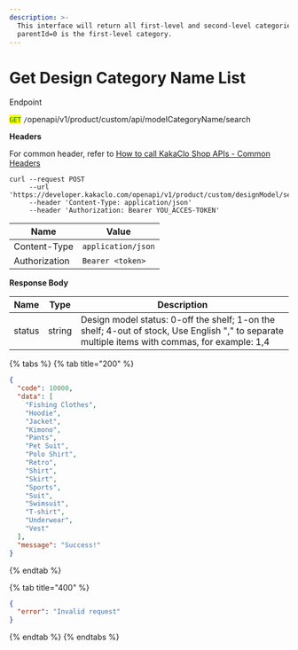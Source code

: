 ```yaml
---
description: >-
  This interface will return all first-level and second-level categories. Note:
  parentId=0 is the first-level category.
---
```


# Get Design Category Name List

Endpoint

<mark style="color:green;">`GET`</mark> `/`openapi/v1/product/custom/api/modelCategoryName/search

**Headers**

For common header, refer to [How to call KakaClo Shop APIs - Common Headers](https://docs.kakaclo.com/kuai-su-kai-shi)

```
curl --request POST
     --url 'https://developer.kakaclo.com/openapi/v1/product/custom/designModel/search'
     --header 'Content-Type: application/json'
     --header 'Authorization: Bearer YOU_ACCES-TOKEN'
```

| Name          | Value              |
| ------------- | ------------------ |
| Content-Type  | `application/json` |
| Authorization | `Bearer <token>`   |

**Response Body**

| Name   | Type   | Description                                                                                                                                    |
| ------ | ------ | ---------------------------------------------------------------------------------------------------------------------------------------------- |
| status | string | Design model status: 0-off the shelf; 1-on the shelf; 4-out of stock, Use English "," to separate multiple items with commas, for example: 1,4 |

{% tabs %}
{% tab title="200" %}
```json
{
  "code": 10000,
  "data": [
    "Fishing Clothes",
    "Hoodie",
    "Jacket",
    "Kimono",
    "Pants",
    "Pet Suit",
    "Polo Shirt",
    "Retro",
    "Shirt",
    "Skirt",
    "Sports",
    "Suit",
    "Swimsuit",
    "T-shirt",
    "Underwear",
    "Vest"
  ],
  "message": "Success!"
}
```
{% endtab %}

{% tab title="400" %}
```json
{
  "error": "Invalid request"
}
```
{% endtab %}
{% endtabs %}
